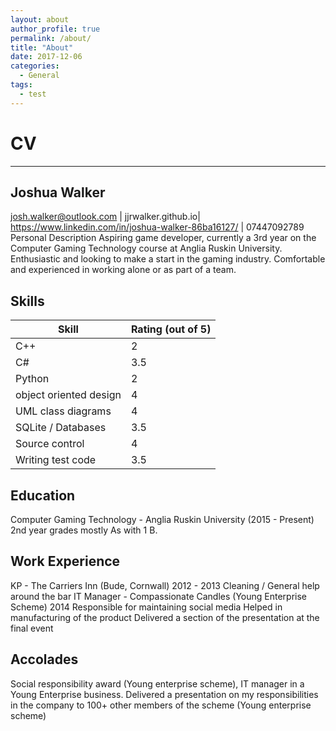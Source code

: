 ```yaml
---
layout: about
author_profile: true
permalink: /about/
title: "About"
date: 2017-12-06
categories:
  - General
tags:
  - test
---
```

# CV
------
## Joshua Walker
josh.walker@outlook.com | jjrwalker.github.io| https://www.linkedin.com/in/joshua-walker-86ba16127/ | 07447092789
Personal Description
Aspiring game developer, currently a 3rd year on the Computer Gaming Technology course at Anglia Ruskin University.
Enthusiastic and looking to make a start in the gaming industry.
Comfortable and experienced in working alone or as part of a team.
## Skills
|Skill      |Rating (out of 5)|
|-----------------------|---------------|
|C++				            |2              |
|C#					            |	3.5           |
|Python			            |	2             |
|object oriented design |4              |
|UML class diagrams			|4              |
|SQLite / Databases			|3.5            |
|Source control					|4              |
|Writing test code			|3.5            |
## Education
Computer Gaming Technology - Anglia Ruskin University (2015 - Present)
2nd year grades mostly As with 1 B.
## Work Experience
KP - The Carriers Inn (Bude, Cornwall) 2012 - 2013
Cleaning / General help around the bar
IT Manager - Compassionate Candles (Young Enterprise Scheme) 2014
Responsible for maintaining social media
Helped in manufacturing of the product
Delivered a section of the presentation at the final event
## Accolades
Social responsibility award (Young enterprise scheme), IT manager in a Young Enterprise business.
Delivered a presentation on my responsibilities in the company to 100+ other members of the scheme (Young enterprise scheme)


